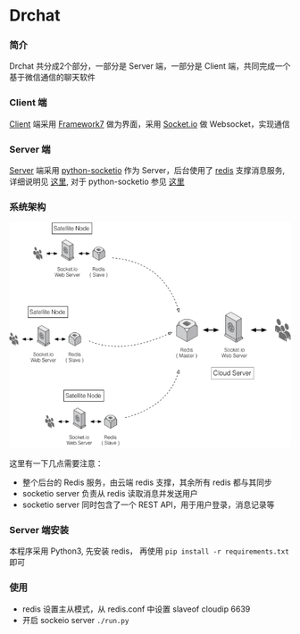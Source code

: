 # Drchat

### 简介

Drchat 共分成2个部分，一部分是 Server 端，一部分是 Client 端，共同完成一个基于微信通信的聊天软件

### Client 端
[Client](https://github.com/playniuniu/drchat_client) 端采用 [Framework7](http://framework7.taobao.org) 做为界面，采用 [Socket.io](http://socket.io) 做 Websocket，实现通信

### Server 端

[Server](https://github.com/playniuniu/drchat_server) 端采用 [python-socketio](https://python-socketio.readthedocs.org) 作为 Server，后台使用了 [redis](http://redis.io/) 支撑消息服务, 详细说明见 [这里](http://socket.io/docs/rooms-and-namespaces/#sending-messages-from-the-outside-world), 对于 python-socketio 参见 [这里](http://python-socketio.readthedocs.org/)

### 系统架构
![系统架构](arch.png)

这里有一下几点需要注意：

- 整个后台的 Redis 服务，由云端 redis 支撑，其余所有 redis 都与其同步
- socketio server 负责从 redis 读取消息并发送用户
- socketio server 同时包含了一个 REST API，用于用户登录，消息记录等

### Server 端安装

本程序采用 Python3, 先安装 redis， 再使用 ```pip install -r requirements.txt``` 即可

### 使用

- redis 设置主从模式，从 redis.conf 中设置 slaveof cloudip 6639
- 开启 sockeio server ```./run.py```


